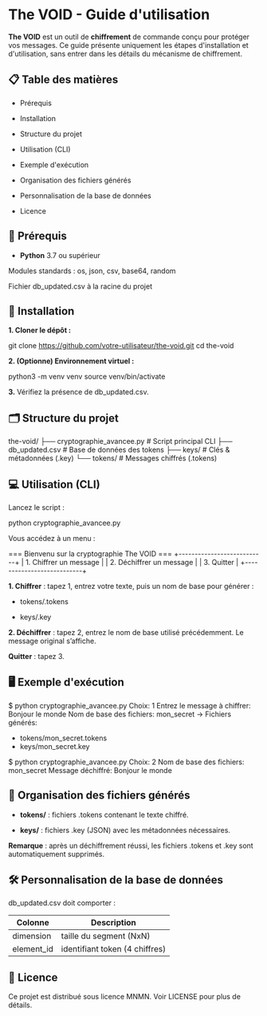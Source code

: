 # The VOID - Guide d'utilisation
**The VOID** est un outil de **chiffrement** de commande conçu pour protéger vos messages. Ce guide présente uniquement les étapes d'installation et d'utilisation, sans entrer dans les détails du mécanisme de chiffrement.

## 📋 Table des matières

- Prérequis

- Installation

- Structure du projet

- Utilisation (CLI)

- Exemple d'exécution

- Organisation des fichiers générés

- Personnalisation de la base de données

- Licence

## 🔧 Prérequis

- **Python** 3.7 ou supérieur

Modules standards : os, json, csv, base64, random

Fichier db_updated.csv à la racine du projet

## 🚀 Installation

**1. Cloner le dépôt :**

git clone https://github.com/votre-utilisateur/the-void.git
cd the-void

**2. (Optionne) Environnement virtuel :**

python3 -m venv venv
source venv/bin/activate

**3.** Vérifiez la présence de db_updated.csv.

## 🗂 Structure du projet
the-void/
├── cryptographie_avancee.py   # Script principal CLI
├── db_updated.csv            # Base de données des tokens
├── keys/                     # Clés & métadonnées (.key)
└── tokens/                   # Messages chiffrés (.tokens)

## 💻 Utilisation (CLI)

Lancez le script :

python cryptographie_avancee.py

Vous accédez à un menu :

=== Bienvenu sur la cryptographie The VOID ===
+---------------------------+
| 1. Chiffrer un message    |
| 2. Déchiffrer un message  |
| 3. Quitter                |
+---------------------------+


**1. Chiffrer** : tapez 1, entrez votre texte, puis un nom de base pour générer :

- tokens/<nom>.tokens

- keys/<nom>.key

**2. Déchiffrer** : tapez 2, entrez le nom de base utilisé précédemment. Le message original s’affiche.

**Quitter** : tapez 3.

## 🖥 Exemple d'exécution

$ python cryptographie_avancee.py
Choix: 1
Entrez le message à chiffrer: Bonjour le monde
Nom de base des fichiers: mon_secret
-> Fichiers générés:
   - tokens/mon_secret.tokens
   - keys/mon_secret.key

$ python cryptographie_avancee.py
Choix: 2
Nom de base des fichiers: mon_secret
Message déchiffré: Bonjour le monde


## 📂 Organisation des fichiers générés

- **tokens/** : fichiers .tokens contenant le texte chiffré.

- **keys/** : fichiers .key (JSON) avec les métadonnées nécessaires.

**Remarque** : après un déchiffrement réussi, les fichiers .tokens et .key sont automatiquement supprimés.

## 🛠 Personnalisation de la base de données

db_updated.csv doit comporter :

| Colonne     | Description |
| ---      | ---       |
| dimension | taille du segment (NxN) |
| element_id | identifiant token (4 chiffres) |


## 📜 Licence

Ce projet est distribué sous licence MNMN. Voir LICENSE pour plus de détails.
